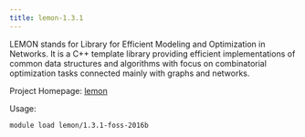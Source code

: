 ```yaml
---
title: lemon-1.3.1
---
```

LEMON stands for Library for Efficient Modeling and Optimization in Networks. It is a C++ template library providing efficient implementations of common data structures and algorithms with focus on combinatorial optimization tasks connected mainly with graphs and networks.

Project Homepage: [lemon](http://lemon.cs.elte.hu/trac/lemon)

Usage:
```
module load lemon/1.3.1-foss-2016b
```
